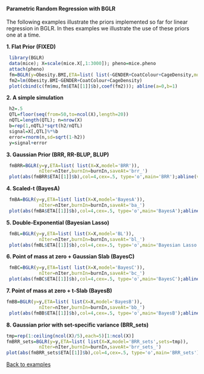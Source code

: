 

#### Parametric Random Regression with BGLR

The following examples illustrate the priors implemented so far for linear regression in BGLR. In thes examples we illustrate the use of these priors
one at a time.

**1. Flat Prior (FIXED)**

```R
 library(BGLR)
 data(mice); X=scale(mice.X[,1:3000]); pheno=mice.pheno
 attach(pheno)
 fm=BGLR(y=Obesity.BMI,ETA=list( list(~GENDER+CoatColour+CageDensity,model='FIXED')), nIter=6000,burnIn=1000)
 fm2=lm(Obesity.BMI~GENDER+CoatColour+CageDensity)
 plot(cbind(c(fm$mu,fm$ETA[[1]]$b),coef(fm2))); abline(a=0,b=1)
```

**2. A simple simulation**

```R
 h2=.5
 QTL=floor(seq(from=50,to=ncol(X),length=20))
 nQTL=length(QTL); n=nrow(X)
 b=rep(1,nQTL)*sqrt(h2/nQTL)
 signal=X[,QTL]%*%b
 error=rnorm(n,sd=sqrt(1-h2))
 y=signal+error
```

**3. Gaussian Prior (BRR, RR-BLUP, BLUP)**

```R
 fmBRR=BGLR(y=y,ETA=list( list(X=X,model='BRR')), 
            nIter=nIter,burnIn=burnIn,saveAt='brr_')
 plot(abs(fmBRR$ETA[[1]]$b),col=4,cex=.5, type='o',main='BRR');abline(v=QTL,col=2,lty=2)
```
**4. Scaled-t (BayesA)**

```R
 fmBA=BGLR(y=y,ETA=list( list(X=X,model='BayesA')), 
            nIter=nIter,burnIn=burnIn,saveAt='ba_')
 plot(abs(fmBA$ETA[[1]]$b),col=4,cex=.5, type='o',main='BayesA');abline(v=QTL,col=2,lty=2)
```


**5. Double-Exponential (Bayesian Lasso)**

```R
 fmBL=BGLR(y=y,ETA=list( list(X=X,model='BL')), 
            nIter=nIter,burnIn=burnIn,saveAt='bl_')
 plot(abs(fmBL$ETA[[1]]$b),col=4,cex=.5, type='o',main='Bayesian Lasso');abline(v=QTL,col=2,lty=2)

```

**6. Point of mass at zero + Gaussian Slab (BayesC)**
```R
 fmBC=BGLR(y=y,ETA=list( list(X=X,model='BayesC')), 
            nIter=nIter,burnIn=burnIn,saveAt='bc_')
 plot(abs(fmBC$ETA[[1]]$b),col=4,cex=.5, type='o',main='BayesC');abline(v=QTL,col=2,lty=2)
```

**7. Point of mass at zero + t-Slab (BayesB)**
```R
fmBB=BGLR(y=y,ETA=list( list(X=X,model='BayesB')), 
            nIter=nIter,burnIn=burnIn,saveAt='bb_')
 plot(abs(fmBB$ETA[[1]]$b),col=4,cex=.5, type='o',main='BayesB');abline(v=QTL,col=2,lty=2)
```
**8. Gaussian prior with set-specific variance (BRR_sets)**

```R
tmp=rep(1:ceiling(ncol(X)/5),each=5)[1:ncol(X)]
fmBRR_sets=BGLR(y=y,ETA=list( list(X=X,model='BRR_sets',sets=tmp)), 
            nIter=nIter,burnIn=burnIn,saveAt='brr_sets_')
plot(abs(fmBRR_sets$ETA[[1]]$b),col=4,cex=.5, type='o',main='BRR_sets');abline(v=QTL,col=2,lty=2)

```

[Back to examples](https://github.com/gdlc/BGLR-R/blob/master/README.md)
